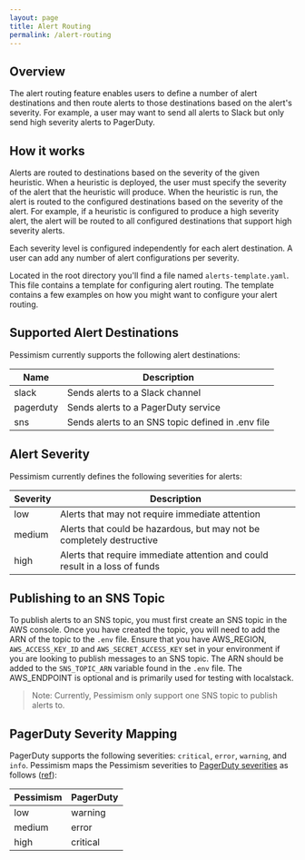 ```yaml
---
layout: page
title: Alert Routing
permalink: /alert-routing
---
```



## Overview

The alert routing feature enables users to define a number of alert destinations
and then route alerts to those destinations based on the alert's severity.
For example, a user may want to send all alerts to Slack but only send high
severity alerts to PagerDuty.

## How it works

Alerts are routed to destinations based on the severity of the given heuristic.
When a heuristic is deployed, the user must specify the severity of the alert
that the heuristic will produce. When the heuristic is run, the alert is routed
to the configured destinations based on the severity of the alert. For example,
if a heuristic is configured to produce a high severity alert, the alert will be
routed to all configured destinations that support high severity alerts.

Each severity level is configured independently for each alert destination.
A user can add any number of alert configurations per severity.

Located in the root directory you'll find a file named `alerts-template.yaml`.
This file contains a template for configuring alert routing. The template contains
a few examples on how you might want to configure your alert routing.

## Supported Alert Destinations

Pessimism currently supports the following alert destinations:

| Name      | Description                                       |
|-----------|---------------------------------------------------|
| slack     | Sends alerts to a Slack channel                   |
| pagerduty | Sends alerts to a PagerDuty service               |
| sns       | Sends alerts to an SNS topic defined in .env file |

## Alert Severity

Pessimism currently defines the following severities for alerts:

| Severity | Description                                                                 |
|----------|-----------------------------------------------------------------------------|
| low      | Alerts that may not require immediate attention                             |
| medium   | Alerts that could be hazardous, but may not be completely destructive       |
| high     | Alerts that require immediate attention and could result in a loss of funds |

## Publishing to an SNS Topic

To publish alerts to an SNS topic, you must first create an SNS topic in the AWS
console. Once you have created the topic, you will need to add the ARN of the
topic to the `.env` file. Ensure that you have AWS_REGION,
`AWS_ACCESS_KEY_ID` and `AWS_SECRET_ACCESS_KEY` set in your environment if you are looking to publish messages to an SNS
topic. The ARN should be added to the `SNS_TOPIC_ARN` variable found in the `.env` file.
The AWS_ENDPOINT is optional and is primarily used for testing with localstack.
> Note: Currently, Pessimism only support one SNS topic to publish alerts to.

## PagerDuty Severity Mapping

PagerDuty supports the following severities: `critical`, `error`, `warning`,
and `info`. Pessimism maps the Pessimism severities to
[PagerDuty severities](https://developer.pagerduty.com/docs/ZG9jOjExMDI5NTgx-send-an-alert-event)
as follows ([ref](../internal/core/alert.go)):

| Pessimism | PagerDuty |
|-----------|-----------|
| low       | warning   |
| medium    | error     |
| high      | critical  |
